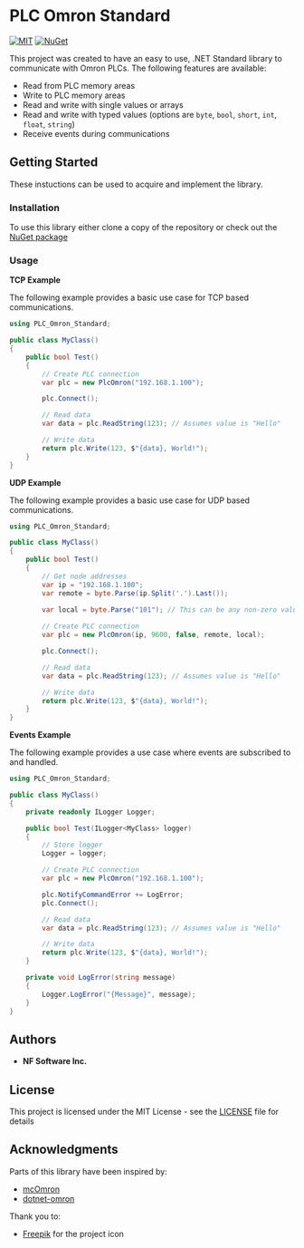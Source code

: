 # PLC Omron Standard

[![MIT](https://img.shields.io/github/license/thirstyape/PLC-Omron-Standard)](https://github.com/thirstyape/PLC-Omron-Standard/blob/main/LICENSE)
[![NuGet](https://img.shields.io/nuget/v/Plc.Omron.Standard.svg)](https://www.nuget.org/packages/Plc.Omron.Standard/)

This project was created to have an easy to use, .NET Standard library to communicate with Omron PLCs. The following features are available:

* Read from PLC memory areas
* Write to PLC memory areas
* Read and write with single values or arrays
* Read and write with typed values (options are `byte`, `bool`, `short`, `int`, `float`, `string`)
* Receive events during communications

## Getting Started

These instuctions can be used to acquire and implement the library.

### Installation

To use this library either clone a copy of the repository or check out the [NuGet package](https://www.nuget.org/packages/Plc.Omron.Standard/)

### Usage

**TCP Example**

The following example provides a basic use case for TCP based communications.

```csharp
using PLC_Omron_Standard;

public class MyClass() 
{
    public bool Test() 
    {
        // Create PLC connection
        var plc = new PlcOmron("192.168.1.100");

        plc.Connect();

        // Read data
        var data = plc.ReadString(123); // Assumes value is "Hello"

        // Write data
        return plc.Write(123, $"{data}, World!");
    }
}
```

**UDP Example**

The following example provides a basic use case for UDP based communications.

```csharp
using PLC_Omron_Standard;

public class MyClass() 
{
    public bool Test() 
    {
        // Get node addresses
        var ip = "192.168.1.100";
        var remote = byte.Parse(ip.Split('.').Last());

        var local = byte.Parse("101"); // This can be any non-zero value, but using the final part of your local IP address is recommended
        
        // Create PLC connection
        var plc = new PlcOmron(ip, 9600, false, remote, local);

        plc.Connect();

        // Read data
        var data = plc.ReadString(123); // Assumes value is "Hello"

        // Write data
        return plc.Write(123, $"{data}, World!");
    }
}
```

**Events Example**

The following example provides a use case where events are subscribed to and handled.

```csharp
using PLC_Omron_Standard;

public class MyClass() 
{
    private readonly ILogger Logger;

    public bool Test(ILogger<MyClass> logger) 
    {
        // Store logger
        Logger = logger;

        // Create PLC connection
        var plc = new PlcOmron("192.168.1.100");

        plc.NotifyCommandError += LogError;
        plc.Connect();

        // Read data
        var data = plc.ReadString(123); // Assumes value is "Hello"

        // Write data
        return plc.Write(123, $"{data}, World!");
    }

    private void LogError(string message) 
    {
        Logger.LogError("{Message}", message);
    }
}
```

## Authors

* **NF Software Inc.**

## License

This project is licensed under the MIT License - see the [LICENSE](LICENSE) file for details

## Acknowledgments

Parts of this library have been inspired by:
* [mcOmron](https://github.com/mcNets/mcOmron)
* [dotnet-omron](https://github.com/ricado-group/dotnet-omron)

Thank you to:
* [Freepik](https://www.flaticon.com/authors/freepik) for the project icon